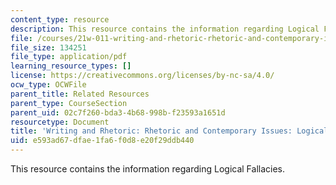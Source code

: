 ```yaml
---
content_type: resource
description: This resource contains the information regarding Logical Fallacies.
file: /courses/21w-011-writing-and-rhetoric-rhetoric-and-contemporary-issues-fall-2015/e593ad67dfae1fa6f0d8e20f29ddb440_MIT21W_011F15_SOME.pdf
file_size: 134251
file_type: application/pdf
learning_resource_types: []
license: https://creativecommons.org/licenses/by-nc-sa/4.0/
ocw_type: OCWFile
parent_title: Related Resources
parent_type: CourseSection
parent_uid: 02c7f260-bda3-4b68-998b-f23593a1651d
resourcetype: Document
title: 'Writing and Rhetoric: Rhetoric and Contemporary Issues: Logical Fallacies'
uid: e593ad67-dfae-1fa6-f0d8-e20f29ddb440
---
```

This resource contains the information regarding Logical Fallacies.
